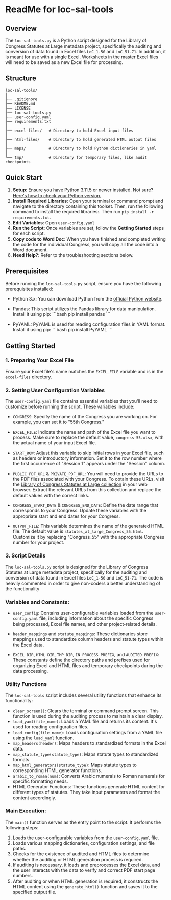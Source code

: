 # ReadMe for loc-sal-tools

## Overview
The `loc-sal-tools.py` is a Python script designed for the Library of Congress Statutes at Large metadata project, specifically the auditing and conversion of data found in Excel files `LoC_1-50` and `LoC_51-71`. In addition, it is meant for use with a single Excel. Worksheets in the master Excel files will need to be saved as a new Excel file for processing.

## Structure
```
loc-sal-tools/
│
├── .gitignore
├── README.md
├── LICENSE
├── loc-sal-tools.py
├── user-config.yaml
├── requirements.txt
│
├── excel-files/   # Directory to hold Excel input files
│
├── html-files/    # Directory to hold generated HTML output files
│
├── maps/          # Directory to hold Python dictionaries in yaml
│
└── tmp/           # Directory for temporary files, like audit checkpoints
```

## Quick Start
1. **Setup**: Ensure you have Python 3.11.5 or newer installed. Not sure? [Here's how to check your Python version.](link_to_a_guide)
2. **Install Required Libraries**: Open your terminal or command prompt and navigate to the directory containing this toolset. Then, run the following command to install the required libraries:. Then run `pip install -r requirements.txt`.
3. **Edit Variables**: Open `user-config.yaml`
4. **Run the Script**: Once variables are set, follow the **Getting Started** steps for each script.
5. **Copy code to Word Doc**: When you have finished and completed writing the code for the individual Congress, you will copy all the code into a Word document.  
6. **Need Help?**: Refer to the troubleshooting sections below.

## Prerequisites

Before running the `loc-sal-tools.py` script, ensure you have the following prerequisites installed:

- Python 3.x: You can download Python from the [official Python website](https://www.python.org/downloads/).
- Pandas: This script utilizes the Pandas library for data manipulation. Install it using pip:
\```bash
pip install pandas
\```

- PyYAML: PyYAML is used for reading configuration files in YAML format. Install it using pip:
\```bash
pip install PyYAML
\```


## Getting Started

### 1. **Preparing Your Excel File**
Ensure your Excel file's name matches the `EXCEL_FILE` variable and is in the `excel-files` directory.

### 2. **Setting User Configuration Variables**
The `user-config.yaml` file contains essential variables that you'll need to customize before running the script. These variables include:

- `CONGRESS`: Specify the name of the Congress you are working on. For example, you can set it to "55th Congress."

- `EXCEL_FILE`: Indicate the name and path of the Excel file you want to process. Make sure to replace the default value, `congress-55.xlsx`, with the actual name of your input Excel file.

- `START_ROW`: Adjust this variable to skip initial rows in your Excel file, such as headers or introductory information. Set it to the row number where the first occurrence of "Session 1" appears under the "Session" column.

- `PUBLIC_PDF_URL` & `PRIVATE_PDF_URL`: You will need to provide the URLs to the PDF files associated with your Congress. To obtain these URLs, visit the [Library of Congress Statutes at Large collection](https://www.loc.gov/collections/united-states-statutes-at-large/articles-and-essays/acts-of-congress/) in your web browser. Extract the relevant URLs from this collection and replace the default values with the correct links.

- `CONGRESS_START_DATE` & `CONGRESS_END_DATE`: Define the date range that corresponds to your Congress. Update these variables with the appropriate start and end dates for your Congress.

- `OUTPUT_FILE`: This variable determines the name of the generated HTML file. The default value is `statutes_at_large_Congress_55.html`. Customize it by replacing "Congress_55" with the appropriate Congress number for your project.

### 3. Script Details

The `loc-sal-tools.py` script is designed for the Library of Congress Statutes at Large metadata project, specifically for the auditing and conversion of data found in Excel files `LoC_1-50` and `LoC_51-71`. The code is heavily commented in order to give non-coders a better understanding of the functionality

### Variables and Constants:

- `user_config`: Contains user-configurable variables loaded from the `user-config.yaml` file, including information about the specific Congress being processed, Excel file names, and other project-related details.

- `header_mappings` and `statute_mappings`: These dictionaries store mappings used to standardize column headers and statute types within the Excel data.

- `EXCEL_DIR`, `HTML_DIR`, `TMP_DIR`, `IN_PROCESS_PREFIX`, and `AUDITED_PREFIX`: These constants define the directory paths and prefixes used for organizing Excel and HTML files and temporary checkpoints during the data processing.

### Utility Functions
The `loc-sal-tools` script includes several utility functions that enhance its functionality:

- `clear_screen()`: Clears the terminal or command prompt screen. This function is used during the auditing process to maintain a clear display.
- `load_yaml(file_name)`: Loads a YAML file and returns its content. It's used for reading configuration files.
- `load_config(file_name)`: Loads configuration settings from a YAML file using the `load_yaml` function.
- `map_headers(header)`: Maps headers to standardized formats in the Excel data.
- `map_statute_type(statute_type)`: Maps statute types to standardized formats.
- `map_html_generators(statute_type)`: Maps statute types to corresponding HTML generator functions.
- `arabic_to_roman(num)`: Converts Arabic numerals to Roman numerals for specific formatting needs.
- HTML Generator Functions: These functions generate HTML content for different types of statutes. They take input parameters and format the content accordingly.


### Main Execution:

The `main()` function serves as the entry point to the script. It performs the following steps:

1. Loads the user-configurable variables from the `user-config.yaml` file.
2. Loads various mapping dictionaries, configuration settings, and file paths.
3. Checks for the existence of audited and HTML files to determine whether the auditing or HTML generation process is required.
4. If auditing is necessary, it loads and preprocesses the Excel data, and the user interacts with the data to verify and correct PDF start page numbers.
5. After auditing or when HTML generation is required, it constructs the HTML content using the `generate_html()` function and saves it to the specified output file.
